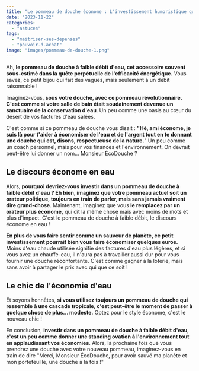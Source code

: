```yaml
---
title: "Le pommeau de douche économe : L'investissement humoristique qui fait des économies"
date: "2023-11-22"
categories: 
  - "astuces"
tags: 
  - "maitriser-ses-depenses"
  - "pouvoir-d-achat"
image: "images/pommeau-de-douche-1.png"
---
```


Ah, **le pommeau de douche à faible débit d'eau, cet accessoire souvent sous-estimé dans la quête perpétuelle de l'efficacité énergétique.** Vous savez, ce petit bijou qui fait des vagues, mais seulement à un débit raisonnable !

Imaginez-vous, **sous votre douche, avec ce pommeau révolutionnaire. C'est comme si votre salle de bain était soudainement devenue un sanctuaire de la conservation d'eau**. Un peu comme une oasis au cœur du désert de vos factures d'eau salées.

C'est comme si ce pommeau de douche vous disait : **"Hé, ami économe, je suis là pour t'aider à économiser de l'eau et de l'argent tout en te donnant une douche qui est, disons, respectueuse de la nature.**" Un peu comme un coach personnel, mais pour vos finances et l'environnement. On devrait peut-être lui donner un nom... Monsieur ÉcoDouche ?

## **Le discours économe en eau**

Alors, **pourquoi devriez-vous investir dans un pommeau de douche à faible débit d'eau ? Eh bien, imaginez que votre pommeau actuel soit un orateur politique, toujours en train de parler, mais sans jamais vraiment dire grand-chose**. Maintenant, imaginez que vous **le remplacez par un orateur plus économe,** qui dit la même chose mais avec moins de mots et plus d'impact. C'est le pommeau de douche à faible débit, le discours économe en eau !

**En plus de vous faire sentir comme un sauveur de planète, ce petit investissement pourrait bien vous faire économiser quelques euros.** Moins d'eau chaude utilisée signifie des factures d'eau plus légères, et si vous avez un chauffe-eau, il n'aura pas à travailler aussi dur pour vous fournir une douche réconfortante. C'est comme gagner à la loterie, mais sans avoir à partager le prix avec qui que ce soit !

## **Le chic de l'économie d'eau**

Et soyons honnêtes, **si vous utilisez toujours un pommeau de douche qui ressemble à une cascade tropicale, c'est peut-être le moment de passer à quelque chose de plus... modeste.** Optez pour le style économe, c'est le nouveau chic !

En conclusion, **investir dans un pommeau de douche à faible débit d'eau, c'est un peu comme donner une standing ovation à l'environnement tout en applaudissant vos économies**. Alors, la prochaine fois que vous prendrez une douche avec votre nouveau pommeau, imaginez-vous en train de dire "Merci, Monsieur ÉcoDouche, pour avoir sauvé ma planète et mon portefeuille, une douche à la fois !"

